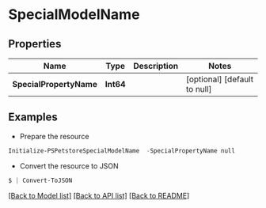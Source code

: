 # SpecialModelName
## Properties

Name | Type | Description | Notes
------------ | ------------- | ------------- | -------------
**SpecialPropertyName** | **Int64** |  | [optional] [default to null]

## Examples

- Prepare the resource
```powershell
Initialize-PSPetstoreSpecialModelName  -SpecialPropertyName null
```

- Convert the resource to JSON
```powershell
$ | Convert-ToJSON
```

[[Back to Model list]](../README.md#documentation-for-models) [[Back to API list]](../README.md#documentation-for-api-endpoints) [[Back to README]](../README.md)

